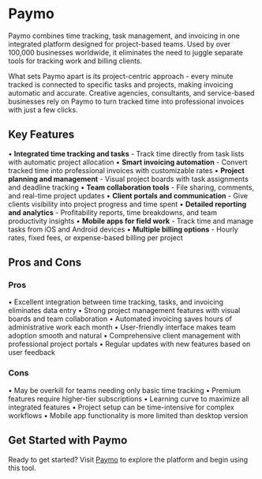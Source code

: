 # Paymo

Paymo combines time tracking, task management, and invoicing in one integrated platform designed for project-based teams. Used by over 100,000 businesses worldwide, it eliminates the need to juggle separate tools for tracking work and billing clients.

What sets Paymo apart is its project-centric approach - every minute tracked is connected to specific tasks and projects, making invoicing automatic and accurate. Creative agencies, consultants, and service-based businesses rely on Paymo to turn tracked time into professional invoices with just a few clicks.

## Key Features

• **Integrated time tracking and tasks** - Track time directly from task lists with automatic project allocation
• **Smart invoicing automation** - Convert tracked time into professional invoices with customizable rates
• **Project planning and management** - Visual project boards with task assignments and deadline tracking
• **Team collaboration tools** - File sharing, comments, and real-time project updates
• **Client portals and communication** - Give clients visibility into project progress and time spent
• **Detailed reporting and analytics** - Profitability reports, time breakdowns, and team productivity insights
• **Mobile apps for field work** - Track time and manage tasks from iOS and Android devices
• **Multiple billing options** - Hourly rates, fixed fees, or expense-based billing per project

## Pros and Cons

### Pros
• Excellent integration between time tracking, tasks, and invoicing eliminates data entry
• Strong project management features with visual boards and team collaboration
• Automated invoicing saves hours of administrative work each month
• User-friendly interface makes team adoption smooth and natural
• Comprehensive client management with professional project portals
• Regular updates with new features based on user feedback

### Cons
• May be overkill for teams needing only basic time tracking
• Premium features require higher-tier subscriptions
• Learning curve to maximize all integrated features
• Project setup can be time-intensive for complex workflows
• Mobile app functionality is more limited than desktop version

## Get Started with Paymo

Ready to get started? Visit [Paymo](https://www.paymoapp.com) to explore the platform and begin using this tool.
